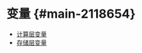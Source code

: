 变量 {#main-2118654}
==================

* [计算层变量](cn-variables-devguide.md)
* [存储层变量](dn-variables-devguide.md)
